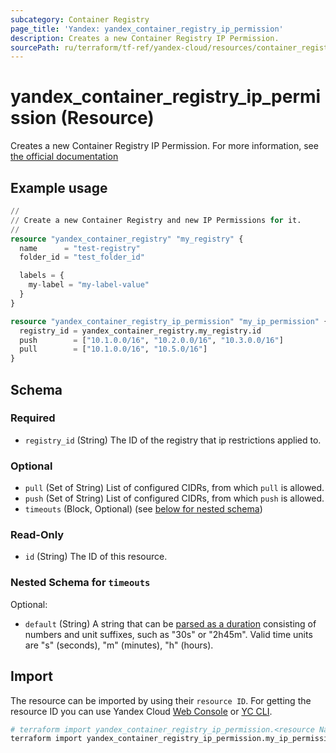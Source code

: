 ```yaml
---
subcategory: Container Registry
page_title: 'Yandex: yandex_container_registry_ip_permission'
description: Creates a new Container Registry IP Permission.
sourcePath: ru/terraform/tf-ref/yandex-cloud/resources/container_registry_ip_permission.md
---
```


# yandex_container_registry_ip_permission (Resource)

Creates a new Container Registry IP Permission. For more information, see [the official documentation](https://yandex.cloud/docs/container-registry/operations/registry/registry-access)

## Example usage

```terraform
//
// Create a new Container Registry and new IP Permissions for it.
//
resource "yandex_container_registry" "my_registry" {
  name      = "test-registry"
  folder_id = "test_folder_id"

  labels = {
    my-label = "my-label-value"
  }
}

resource "yandex_container_registry_ip_permission" "my_ip_permission" {
  registry_id = yandex_container_registry.my_registry.id
  push        = ["10.1.0.0/16", "10.2.0.0/16", "10.3.0.0/16"]
  pull        = ["10.1.0.0/16", "10.5.0/16"]
}
```

<!-- schema generated by tfplugindocs -->
## Schema

### Required

- `registry_id` (String) The ID of the registry that ip restrictions applied to.

### Optional

- `pull` (Set of String) List of configured CIDRs, from which `pull` is allowed.
- `push` (Set of String) List of configured CIDRs, from which `push` is allowed.
- `timeouts` (Block, Optional) (see [below for nested schema](#nestedblock--timeouts))

### Read-Only

- `id` (String) The ID of this resource.

<a id="nestedblock--timeouts"></a>
### Nested Schema for `timeouts`

Optional:

- `default` (String) A string that can be [parsed as a duration](https://pkg.go.dev/time#ParseDuration) consisting of numbers and unit suffixes, such as "30s" or "2h45m". Valid time units are "s" (seconds), "m" (minutes), "h" (hours).

## Import

The resource can be imported by using their `resource ID`. For getting the resource ID you can use Yandex Cloud [Web Console](https://console.yandex.cloud) or [YC CLI](https://yandex.cloud/docs/cli/quickstart).

```bash
# terraform import yandex_container_registry_ip_permission.<resource Name> <registry_id>
terraform import yandex_container_registry_ip_permission.my_ip_permission crps9**********k9psn
```
